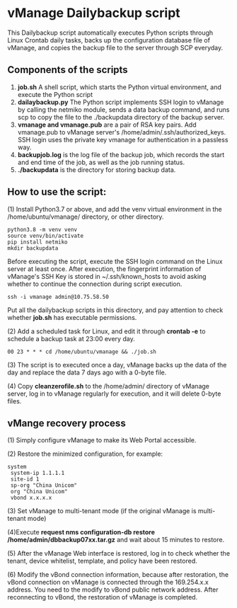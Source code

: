 # vManage Dailybackup script

This Dailybackup script automatically executes Python scripts through Linux Crontab daily tasks, backs up the configuration database file of vManage, and copies the backup file to the server through SCP everyday.

## Components of the scripts
1. **job.sh** A shell script, which starts the Python virtual environment, and execute the Python script
1. **dailaybackup.py** The Python script implements SSH login to vManage by calling the netmiko module, sends a data backup command, and runs scp to copy the file to the ./backupdata directory of the backup server.
1. **vmanage and vmanage.pub** are a pair of RSA key pairs. Add vmanage.pub to vManage server's /home/admin/.ssh/authorized_keys. SSH login uses the private key vmanage for authentication in a passless way.
1. **backupjob.log** is the log file of the backup job, which records the start and end time of the job, as well as the job running status.
1. **./backupdata** is the directory for storing backup data.

## How to use the script:
(1) Install Python3.7 or above, and add the venv virtual environment in the /home/ubuntu/vmanage/ directory, or other directory.

```shell
python3.8 -m venv venv
source venv/bin/activate
pip install netmiko
mkdir backupdata
```

Before executing the script, execute the SSH login command on the Linux server at least once. After execution, the fingerprint information of vManage's SSH Key is stored in ~/.ssh/known_hosts to avoid asking whether to continue the connection during script execution.

```shell
ssh -i vmanage admin@10.75.58.50
```

Put all the dailybackup scripts in this directory, and pay attention to check whether **job.sh** has executable permissions.

(2) Add a scheduled task for Linux, and edit it through **crontab -e** to schedule a backup task at 23:00 every day.

```shell
00 23 * * * cd /home/ubuntu/vmanage && ./job.sh
```

(3) The script is to executed once a day, vManage backs up the data of the day and replace the data 7 days ago with a 0-byte file.

(4) Copy **cleanzerofile.sh** to the /home/admin/ directory of vManage server, log in to vManage regularly for execution, and it will delete 0-byte files.

## vMange recovery process
(1) Simply configure vManage to make its Web Portal accessible.

(2) Restore the minimized configuration, for example:

```shell
system
 system-ip 1.1.1.1
 site-id 1
 sp-org "China Unicom"
 org "China Unicom"
 vbond x.x.x.x
```

(3) Set vManage to multi-tenant mode (if the original vManage is multi-tenant mode)

(4)Execute **request nms configuration-db restore /home/admin/dbbackup07xx.tar.gz** and wait about 15 minutes to restore.

(5) After the vManage Web interface is restored, log in to check whether the tenant, device whitelist, template, and policy have been restored.

(6) Modify the vBond connection information, because after restoration, the vBond connection on vManage is connected through the 169.254.x.x address. You need to the modify to vBond public network address. After reconnecting to vBond, the restoration of vManage is completed.